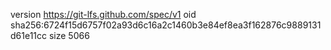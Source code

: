 version https://git-lfs.github.com/spec/v1
oid sha256:6724f15d6757f02a93d6c16a2c1460b3e84ef8ea3f162876c9889131d61e11cc
size 5066
